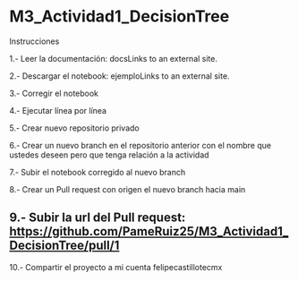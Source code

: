 # M3_Actividad1_DecisionTree

Instrucciones

1.- Leer la documentación: docsLinks to an external site.

2.- Descargar el notebook: ejemploLinks to an external site.

3.- Corregir el notebook

4.- Ejecutar línea por línea

5.- Crear nuevo repositorio privado

6.- Crear un nuevo branch en el repositorio anterior con el nombre que ustedes deseen pero que tenga relación a la actividad

7.- Subir el notebook corregido al nuevo branch

8.- Crear un Pull request con origen el nuevo branch hacia main

## 9.- Subir la url del Pull request: https://github.com/PameRuiz25/M3_Actividad1_DecisionTree/pull/1

10.- Compartir el proyecto a mi cuenta felipecastillotecmx

